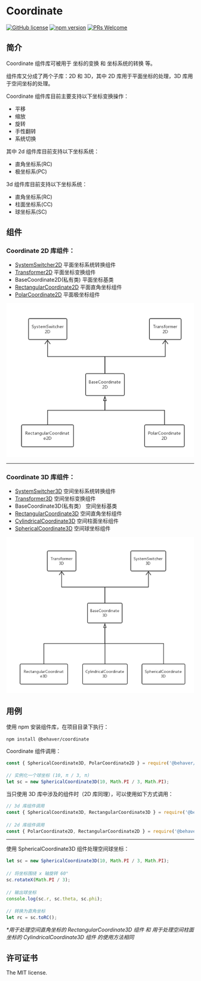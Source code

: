 # Coordinate

[![GitHub license](https://img.shields.io/badge/license-MIT-brightgreen.svg)](#) [![npm version](https://img.shields.io/npm/v/react.svg?style=flat)](https://www.npmjs.com/package/@behaver/coordinate) [![PRs Welcome](https://img.shields.io/badge/PRs-welcome-brightgreen.svg)](#)

## 简介

Coordinate 组件库可被用于 坐标的变换 和 坐标系统的转换 等。

组件库又分成了两个子库：2D 和 3D，其中 2D 库用于平面坐标的处理，3D 库用于空间坐标的处理。

Coordinate 组件库目前主要支持以下坐标变换操作：

* 平移
* 缩放
* 旋转
* 手性翻转
* 系统切换

其中 2d 组件库目前支持以下坐标系统：

* 直角坐标系(RC)
* 极坐标系(PC)

3d 组件库目前支持以下坐标系统：

* 直角坐标系(RC)
* 柱面坐标系(CC)
* 球坐标系(SC)

## 组件

### Coordinate 2D 库组件：

* [SystemSwitcher2D](./doc/2d/SystemSwitcher2D.md) 平面坐标系统转换组件
* [Transformer2D](./doc/2d/Transformer2D.md) 平面坐标变换组件
* BaseCoordinate2D(私有类) 平面坐标基类
* [RectangularCoordinate2D](./doc/2d/RectangularCoordinate2D.md) 平面直角坐标组件
* [PolarCoordinate2D](./doc/2d/PolarCoordinate2D.md) 平面极坐标组件

![Coordinate2D](/doc/img/coordinate-2d.png "Coordinate 2d组件类图")

---

### Coordinate 3D 库组件：

* [SystemSwitcher3D](./doc/3d/SystemSwitcher3D.md) 空间坐标系统转换组件
* [Transformer3D](./doc/3d/Transformer3D.md) 空间坐标变换组件
* BaseCoordinate3D(私有类） 空间坐标基类
* [RectangularCoordinate3D](./doc/3d/RectangularCoordinate3D.md) 空间直角坐标组件
* [CylindricalCoordinate3D](./doc/3d/CylindricalCoordinate3D.md) 空间柱面坐标组件
* [SphericalCoordinate3D](./doc/3d/SphericalCoordinate3D.md) 空间球坐标组件

![Coordinate3D](/doc/img/coordinate-3d.png "Coordinate 3d组件类图")

## 用例

使用 npm 安装组件库，在项目目录下执行：

`npm install @behaver/coordinate`

Coordinate 组件调用：

```js
const { SphericalCoordinate3D, PolarCoordinate2D } = require('@behaver/coordinate');

// 实例化一个球坐标 (10, π / 3, π)
let sc = new SphericalCoordinate3D(10, Math.PI / 3, Math.PI);
```

当只使用 3D 库中涉及的组件时（2D 库同理），可以使用如下方式调用：

```js
// 3d 库组件调用
const { SphericalCoordinate3D, RectangularCoordinate3D } = require('@behaver/coordinate/3d');

// 2d 库组件调用
const { PolarCoordinate2D, RectangularCoordinate2D } = require('@behaver/coordinate/2d');
```

---

使用 SphericalCoordinate3D 组件处理空间球坐标：

```js
let sc = new SphericalCoordinate3D(10, Math.PI / 3, Math.PI);

// 将坐标围绕 x 轴旋转 60°
sc.rotateX(Math.PI / 3);

// 输出球坐标
console.log(sc.r, sc.theta, sc.phi);

// 转换为直角坐标
let rc = sc.toRC();
```

*\*用于处理空间直角坐标的 RectangularCoordinate3D 组件 和 用于处理空间柱面坐标的 CylindricalCoordinate3D 组件 的使用方法相同*


## 许可证书

The MIT license.
